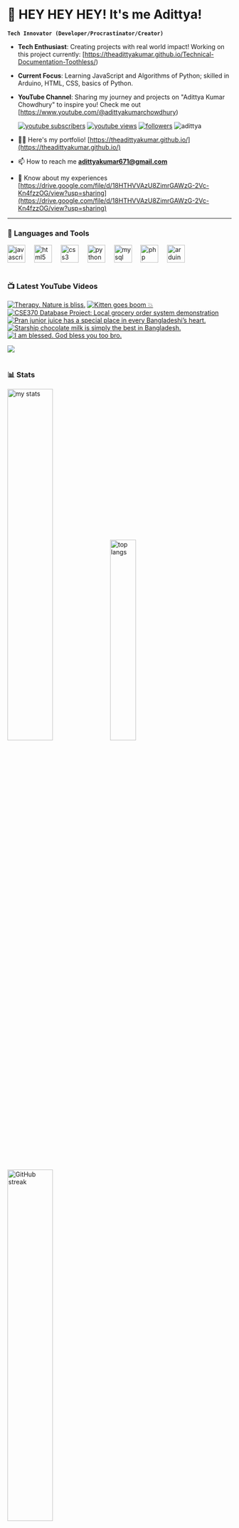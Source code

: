 # 👑 HEY HEY HEY! It's me Adittya!

**`Tech Innovator (Developer/Procrastinator/Creator)`**

- **Tech Enthusiast**: Creating projects with real world impact! Working on this project currently: [https://theadittyakumar.github.io/Technical-Documentation-Toothless/)
- **Current Focus**: Learning JavaScript and Algorithms of Python; skilled in Arduino, HTML, CSS, basics of Python.
- **YouTube Channel**: Sharing my journey and projects on "Adittya Kumar Chowdhury" to inspire you! Check me out [https://www.youtube.com/@adittyakumarchowdhury) 

   <p align="left">
      <a href="https://www.youtube.com/channel/UCu68HfYtlcXFI7kNhnSdspA?sub_confirmation=1">
         <img alt="youtube subscribers" title="Subscribe to my YouTube channel" src="https://custom-icon-badges.demolab.com/youtube/channel/subscribers/UCu68HfYtlcXFI7kNhnSdspA?color=%23E05D44&label=SUBSCRIBE&logo=video&logoColor=white&style=for-the-badge&labelColor=CE4630"/></a> 
      <a href="https://www.youtube.com/c/adittyakumarchowdhury">
         <img alt="youtube views" title="YouTube views" src="https://custom-icon-badges.demolab.com/youtube/channel/views/UCu68HfYtlcXFI7kNhnSdspA?color=%23E1AD0E&logo=eye&logoColor=white&style=for-the-badge&labelColor=C79600"/></a> 
      <a href="https://github.com/TheAdittyaKumar?tab=followers">
         <img alt="followers" title="Follow me on Github" src="https://custom-icon-badges.demolab.com/github/followers/TheAdittyaKumar?color=236ad3&labelColor=1155ba&style=for-the-badge&logo=person-add&label=Follow&logoColor=white"/></a>
      <img src="https://komarev.com/ghpvc/?username=TheAdittyaKumar&label=Profile%20views&color=0e75b6&style=flat" alt="adittya" />
   </p>


- 👨‍💻 Here's my portfolio! [https://theadittyakumar.github.io/](https://theadittyakumar.github.io/)

- 📫 How to reach me **adittyakumar671@gmail.com**

- 📄 Know about my experiences [https://drive.google.com/file/d/18HTHVVAzU8ZimrGAWzG-2Vc-Kn4fzzOG/view?usp=sharing](https://drive.google.com/file/d/18HTHVVAzU8ZimrGAWzG-2Vc-Kn4fzzOG/view?usp=sharing)

---

### 🧰 Languages and Tools

<div align="left">
  <img src="https://cdn.jsdelivr.net/gh/devicons/devicon/icons/javascript/javascript-original.svg" height="40" alt="javascript logo"  />
  <img width="12" />
  <img src="https://cdn.jsdelivr.net/gh/devicons/devicon/icons/html5/html5-original.svg" height="40" alt="html5 logo"  />
  <img width="12" />
  <img src="https://cdn.jsdelivr.net/gh/devicons/devicon/icons/css3/css3-original.svg" height="40" alt="css3 logo"  />
  <img width="12" />
  <img src="https://cdn.jsdelivr.net/gh/devicons/devicon/icons/python/python-original.svg" height="40" alt="python logo"  />
  <img width="12" />
  <img src="https://cdn.jsdelivr.net/gh/devicons/devicon/icons/mysql/mysql-original.svg" height="40" alt="mysql logo"  />
  <img width="12" />
  <img src="https://cdn.jsdelivr.net/gh/devicons/devicon/icons/php/php-original.svg" height="40" alt="php logo"  />
  <img width="12" />
  <img src="https://cdn.jsdelivr.net/gh/devicons/devicon/icons/arduino/arduino-original.svg" height="40" alt="arduino logo"  />
</div>


#

### 📺 Latest YouTube Videos

<!-- BEGIN YOUTUBE-CARDS -->
[![Therapy. Nature is bliss.](https://ytcards.demolab.com/?id=8zHCiYVSwsI&title=Therapy.+Nature+is+bliss.&lang=en&timestamp=1747465624&background_color=%230d1117&title_color=%23ffffff&stats_color=%23dedede&max_title_lines=1&width=250&border_radius=5 "Therapy. Nature is bliss.")](https://www.youtube.com/watch?v=8zHCiYVSwsI)
[![Kitten goes boom 💥](https://ytcards.demolab.com/?id=0TGgZxdjwDI&title=Kitten+goes+boom+%F0%9F%92%A5&lang=en&timestamp=1747417855&background_color=%230d1117&title_color=%23ffffff&stats_color=%23dedede&max_title_lines=1&width=250&border_radius=5 "Kitten goes boom 💥")](https://www.youtube.com/watch?v=0TGgZxdjwDI)
[![CSE370 Database Project: Local grocery order system demonstration](https://ytcards.demolab.com/?id=mNmpDCrXGgo&title=CSE370+Database+Project%3A+Local+grocery+order+system+demonstration&lang=en&timestamp=1747380094&background_color=%230d1117&title_color=%23ffffff&stats_color=%23dedede&max_title_lines=1&width=250&border_radius=5 "CSE370 Database Project: Local grocery order system demonstration")](https://www.youtube.com/watch?v=mNmpDCrXGgo)
[![Pran junior juice has a special place in every Bangladeshi’s heart.](https://ytcards.demolab.com/?id=6oTWK6lyEBE&title=Pran+junior+juice+has+a+special+place+in+every+Bangladeshi%E2%80%99s+heart.&lang=en&timestamp=1747032058&background_color=%230d1117&title_color=%23ffffff&stats_color=%23dedede&max_title_lines=1&width=250&border_radius=5 "Pran junior juice has a special place in every Bangladeshi’s heart.")](https://www.youtube.com/watch?v=6oTWK6lyEBE)
[![Starship chocolate milk is simply the best in Bangladesh.](https://ytcards.demolab.com/?id=t78w7rKTmxg&title=Starship+chocolate+milk+is+simply+the+best+in+Bangladesh.&lang=en&timestamp=1746958604&background_color=%230d1117&title_color=%23ffffff&stats_color=%23dedede&max_title_lines=1&width=250&border_radius=5 "Starship chocolate milk is simply the best in Bangladesh.")](https://www.youtube.com/watch?v=t78w7rKTmxg)
[![I am blessed. God bless you too bro.](https://ytcards.demolab.com/?id=EuSgffni8og&title=I+am+blessed.+God+bless+you+too+bro.&lang=en&timestamp=1746951905&background_color=%230d1117&title_color=%23ffffff&stats_color=%23dedede&max_title_lines=1&width=250&border_radius=5 "I am blessed. God bless you too bro.")](https://www.youtube.com/watch?v=EuSgffni8og)
<!-- END YOUTUBE-CARDS -->

[<img src="https://custom-icon-badges.demolab.com/badge/-Subscribe%20For%20More-red?style=for-the-badge&logo=video&logoColor=white"/>](https://www.youtube.com/channel/UCu68HfYtlcXFI7kNhnSdspA?sub_confirmation=1)

#

### 📊 Stats

<div align="left">
  <img alt="my stats" width="45%" src="https://github-readme-stats.vercel.app/api?username=TheAdittyaKumar&show_icons=true&hide_border=true&theme=vision-friendly-dark" />
  <img alt="top langs" width="34%" src="https://github-readme-stats.vercel.app/api/top-langs/?username=TheAdittyaKumar&layout=compact&hide_border=true&theme=vision-friendly-dark" />
  <img alt="GitHub streak" width="45%" src="https://github-readme-streak-stats.herokuapp.com/?user=TheAdittyaKumar&theme=vision-friendly-dark&hide_border=true" />

</div>



<!-- ![GitHub Streak](https://streak-stats.demolab.com?user=TheAdittyaKumar&theme=swift&border_radius=4.5) -->
#

